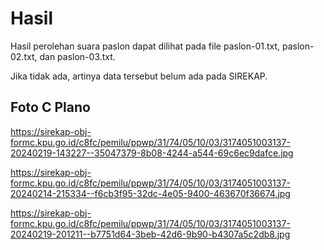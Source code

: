 # Hasil

Hasil perolehan suara paslon dapat dilihat pada file paslon-01.txt, paslon-02.txt, dan paslon-03.txt.

Jika tidak ada, artinya data tersebut belum ada pada SIREKAP.

## Foto C Plano

https://sirekap-obj-formc.kpu.go.id/c8fc/pemilu/ppwp/31/74/05/10/03/3174051003137-20240219-143227--35047379-8b08-4244-a544-69c6ec9dafce.jpg

https://sirekap-obj-formc.kpu.go.id/c8fc/pemilu/ppwp/31/74/05/10/03/3174051003137-20240214-215334--f6cb3f95-32dc-4e05-9400-463670f36674.jpg

https://sirekap-obj-formc.kpu.go.id/c8fc/pemilu/ppwp/31/74/05/10/03/3174051003137-20240219-201211--b7751d64-3beb-42d6-9b90-b4307a5c2db8.jpg
